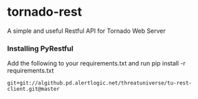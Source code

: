 # tornado-rest
A simple and useful Restful API for Tornado Web Server


### Installing PyRestful
Add the following to your requirements.txt and run pip install -r requirements.txt

```
git+git://algithub.pd.alertlogic.net/threatuniverse/tu-rest-client.git@master
```

